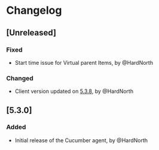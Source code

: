 # Changelog
## [Unreleased]
### Fixed
- Start time issue for Virtual parent Items, by @HardNorth
### Changed
- Client version updated on [5.3.8](https://github.com/reportportal/client-java/releases/tag/5.3.8), by @HardNorth

## [5.3.0]
### Added
- Initial release of the Cucumber agent, by @HardNorth
